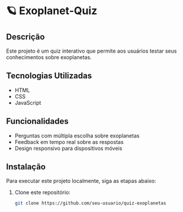 # 🪐 Exoplanet-Quiz

## Descrição

Este projeto é um quiz interativo que permite aos usuários testar seus conhecimentos sobre exoplanetas.

## Tecnologias Utilizadas

- HTML
- CSS
- JavaScript

## Funcionalidades

- Perguntas com múltipla escolha sobre exoplanetas
- Feedback em tempo real sobre as respostas
- Design responsivo para dispositivos móveis

## Instalação

Para executar este projeto localmente, siga as etapas abaixo:

1. Clone este repositório:
   ```bash
   git clone https://github.com/seu-usuario/quiz-exoplanetas
